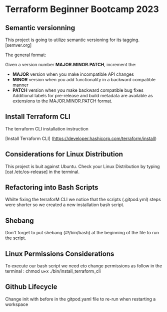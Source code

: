 # Terraform Beginner Bootcamp 2023

## Semantic versionning 

This project is going to utilize semantic versioning for its tagging.
[semver.org] 

The general format:

Given a version number **MAJOR.MINOR.PATCH**, increment the:

- **MAJOR** version when you make incompatible API changes
- **MINOR** version when you add functionality in a backward compatible manner
- **PATCH** version when you make backward compatible bug fixes
Additional labels for pre-release and build metadata are available as extensions to the MAJOR.MINOR.PATCH format.

## Install Terraform CLI

The terraform CLI installation instruction

[Install Terraform CLI] (https://developer.hashicorp.com/terraform/install)

## Considerations for Linux Distribution

This project is buit against Ubuntu. Check your Linux Distribution by typing [cat /etc/os-release] in the terminal.

## Refactoring into Bash Scripts

Whilte fixing the terraforM CLI we notice that the scripts (.gitpod.yml) steps were shorter so we created a new installation bash script. 

## Shebang

Don't forget to put shebang (#!/bin/bash) at the beginning of the file to run the script.

## Linux Permissions Considerations

To execute our bash script we need eto change permissions as follow in the terminal :
chmod u+x ./bin/install_terraform_cli 

## Github Lifecycle

Change init with before in the gitpod.yaml file to re-run when restarting a workspace